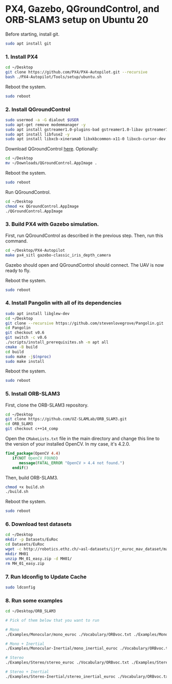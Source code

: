 # PX4, Gazebo, QGroundControl, and ORB-SLAM3 setup on Ubuntu 20

Before starting, install git.
```bash
sudo apt install git
```

### 1. Install PX4
```bash
cd ~/Desktop
git clone https://github.com/PX4/PX4-Autopilot.git --recursive
bash ./PX4-Autopilot/Tools/setup/ubuntu.sh
```
Reboot the system.
```bash
sudo reboot
```

### 2. Install QGroundControl
```bash
sudo usermod -a -G dialout $USER
sudo apt-get remove modemmanager -y
sudo apt install gstreamer1.0-plugins-bad gstreamer1.0-libav gstreamer1.0-gl -y
sudo apt install libfuse2 -y
sudo apt install libxcb-xinerama0 libxkbcommon-x11-0 libxcb-cursor-dev -y
```
Download QGroundControl [here](https://d176tv9ibo4jno.cloudfront.net/latest/QGroundControl.AppImage).
Optionally:
```bash
cd ~/Desktop
mv ~/Downloads/QGroundControl.AppImage .
```
Reboot the system.
```bash
sudo reboot
```
Run QGroundControl.
```bash
cd ~/Desktop
chmod +x QGroundControl.AppImage
./QGroundControl.AppImage
```

### 3. Build PX4 with Gazebo simulation.
First, run QGroundControl as described in the previous step.
Then, run this command.
```bash
cd ~/Desktop/PX4-Autopilot
make px4_sitl gazebo-classic_iris_depth_camera
```
Gazebo should open and QGroundControl should connect. The UAV is now ready to fly.

Reboot the system.
```bash
sudo reboot
```

### 4. Install Pangolin with all of its dependencies
```bash
sudo apt install libglew-dev
cd ~/Desktop
git clone --recursive https://github.com/stevenlovegrove/Pangolin.git
cd Pangolin
git checkout v0.6
git switch -c v0.6
./scripts/install_prerequisites.sh -m apt all
cmake -B build
cd build
sudo make -j$(nproc)
sudo make install
```

Reboot the system.
```bash
sudo reboot
```

### 5. Install ORB-SLAM3
First, clone the ORB-SLAM3 repository.
```bash
cd ~/Desktop
git clone https://github.com/UZ-SLAMLab/ORB_SLAM3.git
cd ORB_SLAM3
git checkout c++14_comp
```
Open the `CMakeLists.txt` file in the main directory and change this line to the version of your installed OpenCV. In my case, it's 4.2.0.
```cmake
find_package(OpenCV 4.4)
   if(NOT OpenCV_FOUND)
      message(FATAL_ERROR "OpenCV > 4.4 not found.")
   endif()
```
Then, build ORB-SLAM3.
```bash
chmod +x build.sh
./build.sh
```

Reboot the system.
```bash
sudo reboot
```

### 6. Download test datasets
```bash
cd ~/Desktop
mkdir -p Datasets/EuRoc
cd Datasets/EuRoc
wget -c http://robotics.ethz.ch/~asl-datasets/ijrr_euroc_mav_dataset/machine_hall/MH_01_easy/MH_01_easy.zip
mkdir MH01
unzip MH_01_easy.zip -d MH01/
rm MH_01_easy.zip
```

### 7. Run ldconfig to Update Cache
```bash
sudo ldconfig
```

### 8. Run some examples
```bash
cd ~/Desktop/ORB_SLAM3

# Pick of them below that you want to run

# Mono
./Examples/Monocular/mono_euroc ./Vocabulary/ORBvoc.txt ./Examples/Monocular/EuRoC.yaml ~/Desktop/Datasets/EuRoc/MH01 ./Examples/Monocular/EuRoC_TimeStamps/MH01.txt dataset-MH01_mono

# Mono + Inertial
./Examples/Monocular-Inertial/mono_inertial_euroc ./Vocabulary/ORBvoc.txt ./Examples/Monocular-Inertial/EuRoC.yaml ~/Desktop/Datasets/EuRoc/MH01 ./Examples/Monocular-Inertial/EuRoC_TimeStamps/MH01.txt dataset-MH01_monoi

# Stereo
./Examples/Stereo/stereo_euroc ./Vocabulary/ORBvoc.txt ./Examples/Stereo/EuRoC.yaml ~/Desktop/Datasets/EuRoc/MH01 ./Examples/Stereo/EuRoC_TimeStamps/MH01.txt dataset-MH01_stereo

# Stereo + Inertial
./Examples/Stereo-Inertial/stereo_inertial_euroc ./Vocabulary/ORBvoc.txt ./Examples/Stereo-Inertial/EuRoC.yaml ~/Desktop/Datasets/EuRoc/MH01 ./Examples/Stereo-Inertial/EuRoC_TimeStamps/MH01.txt dataset-MH01_stereoi
```
